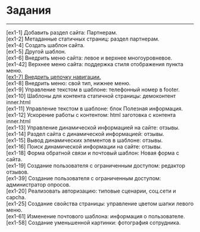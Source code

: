 # Задания
<hr>
[ex1-1] Добавить раздел сайта: Партнерам.<br>
[ex1-2] Метаданные статичных страниц: раздел партнерам.<br>
[ex1-4] Создать шаблон сайта.<br>
[ex1-5] Другой шаблон.<br>
[ex1-6] Внедрить меню сайта: левое и верхнее многоуровневое.<br>
[ex1-42] Верхнее меню сайта: поддержка стиля отображения пункта меню.<br>
<a href="/wiki/task1-7.md">[ex1-7] Внедрить цепочку навигации.</a><br>
[ex1-8] Внедрить меню: свой тип, нижнее меню.<br>
[ex1-9] Управление текстом в шаблоне: телефонный номер в footer.<br>
[ex1-10] Шаблоны для контента статичной страницы: демоконтент inner.html<br>
[ex1-11] Управление текстом в шаблоне: блок Полезная информация.<br>
[ex1-12] Ускорение работы с контентом: html заготовка с контента inner.html<br>
[ex1-13] Управление динамической информацией на сайте: отзывы.<br>
[ex1-14] Раздел сайта с динамической информацией: отзывы.<br>
[ex1-15] Вывод динамических элементов в шаблоне: отзывы.<br>
[ex1-16] Поиск динамической информации на сайте: отзывы.<br>
[ex1-18] Форма обратной связи и почтовый шаблон: Новая форма с сайта.<br>
[ex1-19] Создание пользователя с ограниченным доступом: редактор отзывов.<br>
[ex1-39] Создание пользователя с ограниченным доступом: администратор опросов.<br>
[ex1-20] Реализовать авторизацию: типовые сценарии, соц.сети и capcha.<br>
[ex1-25] Создание свойства страницы: управление цветом шапки левого меню.<br>
[ex1-61] Изменение почтового шаблона: информация о пользователе.<br>
[ex1-58] Создание уменьшенной картинки: фотография сотрудника.

